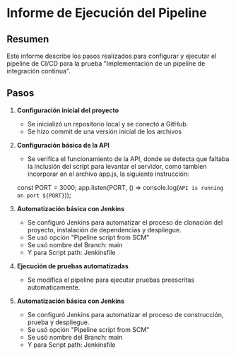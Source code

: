 # Informe de Ejecución del Pipeline

## Resumen

Este informe describe los pasos realizados para configurar y ejecutar el pipeline de CI/CD para la prueba "Implementación de un pipeline de integración continua".

## Pasos

1. **Configuración inicial del proyecto**

   - Se inicializó un repositorio local y se conectó a GitHub.
   - Se hizo commit de una versión inicial de los archivos

2. **Configuración básica de la API**

   - Se verifica el funcionamiento de la API, donde se detecta que faltaba la inclusión del script para levantar el servidor, como tambien incorporar en el archivo app.js, la siguiente instrucción:

   const PORT = 3000;
   app.listen(PORT, () => console.log(`API is running on port ${PORT}`));

3. **Automatización básica con Jenkins**

   - Se configuró Jenkins para automatizar el proceso de clonación del proyecto, instalación de dependencias y despliegue.
   - Se usó opción "Pipeline script from SCM"
   - Se usó nombre del Branch: main
   - Y para Script path: Jenkinsfile

4. **Ejecución de pruebas automatizadas**

   - Se modifica el pipeline para ejecutar pruebas preescritas automaticamente.

5. **Automatización básica con Jenkins**
   - Se configuró Jenkins para automatizar el proceso de construcción, prueba y despliegue.
   - Se usó opción "Pipeline script from SCM"
   - Se usó nombre del Branch: main
   - Y para Script path: Jenkinsfile
